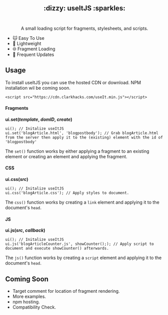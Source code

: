 <h2 align="center">
 :dizzy: useItJS :sparkles:<br><br>
</h2>

<p align="center">A small loading script for fragments, stylesheets, and scripts.</p>

- 🐱 Easy To Use
- 💾 Lightweight
- 🌐 Fragment Loading
- 🔧 Frequent Updates

## Usage

To install useItJS you can use the hosted CDN or download. NPM installation wil be coming soon.

```markup
<script src="https://cdn.clarkhacks.com/useIt.min.js"></script>
```

#### Fragments

__ui.set(_template_, _domID_, _create_)__
```javacript
ui(); // Initalize useItJS
ui.set('blogArticle.html', 'blogpostbody'); // Grab blogArticle.html from the server then apply it to the (existing) element with the id of 'blogpostbody'
```

The `set()` function works by either applying a fragment to an existing element or creating an element and applying the fragment.
#### CSS

__ui.css(_src_)__
```javacript
ui(); // Initalize useItJS
ui.css('blogArticle.css'); // Apply styles to document.
```
The `css()` function works by creating a `link` element and applying it to the document's `head`.
#### JS

__ui.js(_src_, _callback_)__

```javacript
ui(); // Initalize useItJS
ui.js('blogArticleCounter.js', showCounter();); // Apply script to document and execute showCounter() afterwards.
```
The `js()` function works by creating a `script` element and applying it to the document's `head`.

## Coming Soon
* Target comment for location of fragment rendering.
* More examples.
* npm hosting.
* Compatibility Check.
